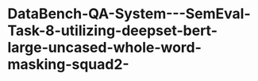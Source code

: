 # DataBench-QA-System---SemEval-Task-8-utilizing-deepset-bert-large-uncased-whole-word-masking-squad2-